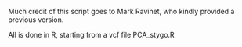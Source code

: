 Much credit of this script goes to Mark Ravinet, who kindly provided a previous version.

All is done in R, starting from a vcf file
PCA_stygo.R
